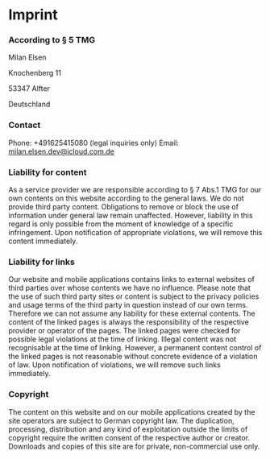 # Imprint

### According to § 5 TMG

Milan Elsen

Knochenberg 11

53347 Alfter

Deutschland

### Contact

Phone: +491625415080 (legal inquiries only)
Email: milan.elsen.dev@icloud.com.de

### Liability for content
As a service provider we are responsible according to § 7 Abs.1 TMG for our own contents on this website according to the general laws. We do not provide third party content.
Obligations to remove or block the use of information under general law remain unaffected. However, liability in this regard is only possible from the moment of knowledge of a specific infringement. Upon notification of appropriate violations, we will remove this content immediately.

### Liability for links
Our website and mobile applications contains links to external websites of third parties over whose contents we have no influence. Please note that the use of such third party sites or content is subject to the privacy policies and usage terms of the third party in question instead of our own terms. Therefore we can not assume any liability for these external contents. The content of the linked pages is always the responsibility of the respective provider or operator of the pages. The linked pages were checked for possible legal violations at the time of linking. Illegal content was not recognisable at the time of linking.
However, a permanent content control of the linked pages is not reasonable without concrete evidence of a violation of law. Upon notification of violations, we will remove such links immediately.

### Copyright
The content on this website and on our mobile applications created by the site operators are subject to German copyright law. The duplication, processing, distribution and any kind of exploitation outside the limits of copyright require the written consent of the respective author or creator. Downloads and copies of this site are for private, non-commercial use only.

